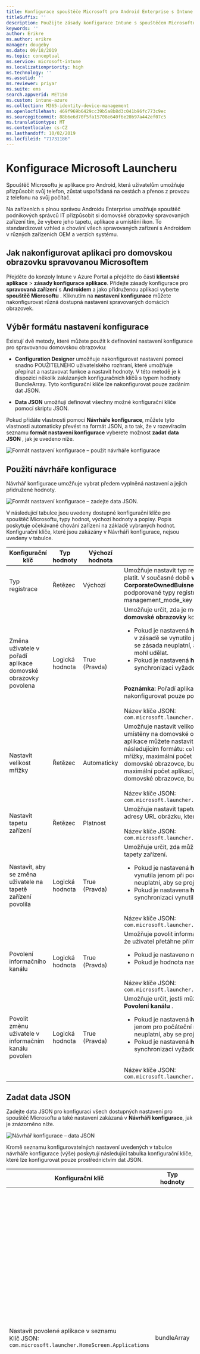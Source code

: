 ```yaml
---
title: Konfigurace spouštěče Microsoft pro Android Enterprise s Intune
titleSuffix: ''
description: Použijte zásady konfigurace Intune s spouštěčem Microsoftu.
keywords: ''
author: Erikre
ms.author: erikre
manager: dougeby
ms.date: 09/18/2019
ms.topic: conceptual
ms.service: microsoft-intune
ms.localizationpriority: high
ms.technology: ''
ms.assetid: ''
ms.reviewer: priyar
ms.suite: ems
search.appverid: MET150
ms.custom: intune-azure
ms.collection: M365-identity-device-management
ms.openlocfilehash: 469f969b6429cc39b5a8b8d3c041b96fc773c9ec
ms.sourcegitcommit: 88b6e6d70f5fa15708e640f6e20b97a442ef07c5
ms.translationtype: MT
ms.contentlocale: cs-CZ
ms.lasthandoff: 10/02/2019
ms.locfileid: "71731186"
---
```

# <a name="configure-microsoft-launcher"></a>Konfigurace Microsoft Launcheru

Spouštěč Microsoftu je aplikace pro Android, která uživatelům umožňuje přizpůsobit svůj telefon, zůstat uspořádaná na cestách a přenos z provozu z telefonu na svůj počítač. 

Na zařízeních s plnou správou Androidu Enterprise umožňuje spouštěč podnikových správců IT přizpůsobit si domovské obrazovky spravovaných zařízení tím, že vybere jeho tapetu, aplikace a umístění ikon. To standardizovat vzhled a chování všech spravovaných zařízení s Androidem v různých zařízeních OEM a verzích systému. 

## <a name="how-to-configure-the-microsoft-managed-home-screen-app"></a>Jak nakonfigurovat aplikaci pro domovskou obrazovku spravovanou Microsoftem 

Přejděte do konzoly Intune v Azure Portal a přejděte do části **klientské aplikace** > **zásady konfigurace aplikace**. Přidejte zásady konfigurace pro **spravovaná zařízení** s **Androidem** a jako přidruženou aplikaci vyberte **spouštěč Microsoftu** . Kliknutím na **nastavení konfigurace** můžete nakonfigurovat různá dostupná nastavení spravovaných domácích obrazovek. 

## <a name="choosing-a-configuration-settings-format"></a>Výběr formátu nastavení konfigurace 

Existují dvě metody, které můžete použít k definování nastavení konfigurace pro spravovanou domovskou obrazovku: 

- **Configuration Designer** umožňuje nakonfigurovat nastavení pomocí snadno POUŽITELNÉHO uživatelského rozhraní, které umožňuje přepínat a nastavovat funkce a nastavit hodnoty. V této metodě je k dispozici několik zakázaných konfiguračních klíčů s typem hodnoty BundleArray. Tyto konfigurační klíče lze nakonfigurovat pouze zadáním dat JSON. 

- **Data JSON** umožňují definovat všechny možné konfigurační klíče pomocí skriptu JSON. 

Pokud přidáte vlastnosti pomocí **Návrháře konfigurace**, můžete tyto vlastnosti automaticky převést na formát JSON, a to tak, že v rozevíracím seznamu **formát nastavení konfigurace** vyberete možnost **zadat data JSON** , jak je uvedeno níže.

   ![Formát nastavení konfigurace – použít návrháře konfigurace](./media/configure-microsoft-launcher/configure-microsoft-launcher-01.png)

## <a name="using-configuration-designer"></a>Použití návrháře konfigurace

Návrhář konfigurace umožňuje vybrat předem vyplněná nastavení a jejich přidružené hodnoty.

   ![Formát nastavení konfigurace – zadejte data JSON.](./media/configure-microsoft-launcher/configure-microsoft-launcher-02.png)

V následující tabulce jsou uvedeny dostupné konfigurační klíče pro spouštěč Microsoftu, typy hodnot, výchozí hodnoty a popisy. Popis poskytuje očekávané chování zařízení na základě vybraných hodnot. Konfigurační klíče, které jsou zakázány v Návrháři konfigurace, nejsou uvedeny v tabulce.

|    Konfigurační klíč    |    Typ hodnoty    |    Výchozí hodnota    |    Description     |
|---------------------------------------------------|------------------|---------------------|-------------------------------------------------------------------------------------------------------------------------------------------------------------------------------------------------------------------------------------------------------------------------------------------------------------------------------------------------------------------------------------------------------------------------------------------------------------------------------------------------------------------------------------------------------------------------------|
|    Typ registrace    |    Řetězec     |    Výchozí    |    Umožňuje nastavit typ registrace, na kterou by tyto zásady měly platit. V současné době **výchozí** hodnota odkazuje na **CorporateOwnedBuisnessOnly**. K dispozici nejsou žádné další podporované typy registrace.        Název klíče JSON: management_mode_key        |
|    Změna uživatele v pořadí aplikace domovské obrazovky povolena    |    Logická hodnota    |    True (Pravda)    |    Umožňuje určit, zda je možné změnit nastavení **pořadí aplikace domovské obrazovky** koncovým uživatelem.<ul><li>Pokud je nastavená **hodnota true**, pořadí aplikací definované v zásadě se vynutilo jenom pro počáteční nasazení. Následně se zásada neuplatní, aby se projevily změny, které uživatel mohl udělat.</li><li>Pokud je nastavená **hodnota false**, bude se při každé synchronizaci vyžadovat pořadí aplikací.</li></ul><br>**Poznámka:** Pořadí aplikace domovské obrazovky lze nakonfigurovat pouze pomocí editoru JSON.<br><br>Název klíče JSON:<br>`com.microsoft.launcher.HomeScreen.AppOrder.UserChangeAllowed`    |
|    Nastavit velikost mřížky    |    Řetězec    |    Automaticky    |    Umožňuje nastavit velikost mřížky pro aplikace, které mají být umístěny na domovské obrazovce. Počet řádků a sloupců aplikace můžete nastavit tak, aby se definovala velikost mřížky v následujícím formátu: `columns;rows`. Pokud definujete velikost mřížky, maximální počet aplikací, které se zobrazí na řádku na domovské obrazovce, bude počet řádků, které jste nastavili, a maximální počet aplikací, které se zobrazí ve sloupci na domovské obrazovce, bude počet sloupců, které jste nastavili.<br><br>        Název klíče JSON:<br>`com.microsoft.launcher.HomeScreen.GridSize`    |
|    Nastavit tapetu zařízení    |    Řetězec    |    Platnost    |    Umožňuje nastavit tapetu podle vlastního výběru zadáním adresy URL obrázku, který chcete nastavit jako tapetu.<br><br>Název klíče JSON:<br>`com.microsoft.launcher.Wallpaper.URL`    |
|    Nastavit, aby se změna uživatele na tapetě zařízení povolila    |    Logická hodnota    |    True (Pravda)    |    Umožňuje určit, zda může koncový uživatel změnit nastavení tapety zařízení.<ul><li>Pokud je nastavená **hodnota true**, Tapeta v zásadách se vynutila jenom při počátečním nasazení. Následně se zásada neuplatní, aby se projevily změny, které uživatel mohl udělat.</li><li>Pokud je nastavena **hodnota false**, bude při každé synchronizaci vynutila tapeta.</li></ul><br>Název klíče JSON:<br>`com.microsoft.launcher.Wallpaper.URL.UserChangeAllowed`        |
|    Povolení informačního kanálu    |    Logická hodnota    |    True (Pravda)    |    Umožňuje povolit informační kanál spouštěče zařízení v případě, že uživatel přetáhne přímo na domovské obrazovce.<ul><li>Pokud je nastaveno na **true**, kanál bude povolen.</li><li>Pokud je hodnota nastavena na **false**, kanál bude zakázán.</li></ul><br>Název klíče JSON:<br>`com.microsoft.launcher.Feed.Enabled`    |
|    Povolit změnu uživatele v informačním kanálu povolen    |    Logická hodnota    |    True (Pravda)    |     Umožňuje určit, jestli může koncový uživatel změnit nastavení **Povolení kanálu** .<ul><li>Pokud je nastavená **hodnota true**, informační kanál se vynutil jenom pro počáteční nasazení. Následně se zásada neuplatní, aby se projevily změny, které uživatel mohl udělat.</li><li>Pokud je nastavená **hodnota false**, bude se při každé synchronizaci vyžadovat informační kanál.</li></ul><br>Název klíče JSON: `com.microsoft.launcher.Feed.Enabled.UserChangeAllowed`    |

## <a name="enter-json-data"></a>Zadat data JSON

Zadejte data JSON pro konfiguraci všech dostupných nastavení pro spouštěč Microsoftu a také nastavení zakázaná v **Návrháři konfigurace**, jak je znázorněno níže.

   ![Návrhář konfigurace – data JSON](./media/configure-microsoft-launcher/configure-microsoft-launcher-03.png)

Kromě seznamu konfigurovatelných nastavení uvedených v tabulce návrháře konfigurace (výše) poskytují následující tabulka konfigurační klíče, které lze konfigurovat pouze prostřednictvím dat JSON.

|    Konfigurační klíč    |    Typ hodnoty    |    Výchozí hodnota    |    Description     |
|----------------------------------------------------------------------------------------------------|-------------------|-------------------------------------------------------------------------------------|------------------------------------------------------------------------------------------------------------------------------------------------------------------------------------------------------------------------------------------------------------------------------------------------------------------------------------------------------------------------------------------------------------------------------------------------------------------------------------------------------------------------------------------------------------------------------------------------------------------------------------------------------------------------------------|
|    Nastavit povolené aplikace v seznamu<br>Klíč JSON: `com.microsoft.launcher.HomeScreen.Applications`    |    bundleArray    | Viz: [Nastavení povolených aplikací](configure-microsoft-launcher.md#set-allow-listed-applications)</sup>    |    Umožňuje definovat sadu aplikací, které jsou viditelné na domovské obrazovce z aplikací nainstalovaných v zařízení. Aplikace můžete definovat tak, že zadáte název balíčku aplikace pro aplikace, které chcete zobrazit, například `com.android.settings` by nastavení mělo být dostupné na domovské obrazovce. Aplikace, které povolíte – seznam v této části, by už měly být na zařízení nainstalované, aby je bylo možné zobrazit na domovské obrazovce.<p>Vlastnosti<ul><li>**Balíček:** Název balíčku aplikace</li><li>**Třída:** Aktivita aplikace, která je specifická pro určitou stránku aplikace. Použije výchozí stránku aplikace, pokud je tato hodnota prázdná.</li></ul>      |
|    Pořadí aplikací pro domovskou obrazovku<br>Klíč JSON: `com.microsoft.launcher.HomeScreen.AppOrder`    |    bundleArray    |    Viz: [pořadí aplikací domovské obrazovky](configure-microsoft-launcher.md#home-screen-app-order)      |    Umožňuje zadat pořadí aplikace na domovské obrazovce.<p>Vlastnosti<br><ul><li>**Zadejte:** Jediným podporovaným typem je `application`.</li><li>**Pozice:** Pozice ikony aplikace na domovské obrazovce Začíná od pozice 1 vlevo nahoře a bude zleva doprava, shora dolů.</li><li>**Balíček:** Název balíčku aplikace</li><li>**Třída:** Aktivita aplikace, která je specifická pro určitou stránku aplikace. Výchozí stránka aplikace se použije, pokud je tato hodnota prázdná.</li></ul>    |

### <a name="set-allow-listed-applications"></a>Nastavit povolené aplikace v seznamu

```JSON
{
    "key": "com.microsoft.launcher.HomeScreen.Applications",
    "valueBundleArray": 
    [
        {
            "managedProperty": [
                {
                    "key": "package",
                    "valueString": ""
                },
                {
                    "key": "class",
                    "valueString": ""
                }
            ]
        }
    ]
}
```

### <a name="home-screen-app-order"></a>Pořadí aplikací pro domovskou obrazovku

```JSON
{
    "key": "com.microsoft.launcher.HomeScreen.AppOrder",
    "valueBundleArray": 
    [
        {
            "managedProperty": [
                {
                    "key": "type",
                    "valueString": "application"
                },
                {
                    "key": "position",
                    "valueInteger": 0
                },
                {
                    "key": "package",
                    "valueString": ""
                },
                {
                    "key": "class",
                    "valueString": ""
                }
            ]
        }
    ]
}
```

Následující příklad obsahuje ukázkový skript JSON se všemi dostupnými konfiguračními klíči:

```JSON
{
    "kind": "androidenterprise#managedConfiguration", 
    "productId": "app:com.microsoft.launcher", 
    "managedProperty": [
        {
            "key": "management_mode_key", 
            "valueString": "Default"
        }, 
        {
            "key": "com.microsoft.launcher.Feed.Enable.UserChangeAllowed", 
            "valueBool": false
        }, 
        {
            "key": "com.microsoft.launcher.Feed.Enable", 
            "valueBool": true
        }, 
        {
            "key": "com.microsoft.launcher.Wallpaper.Url.UserChangeAllowed", 
            "valueBool": false
        }, 
        {
            "key": "com.microsoft.launcher.Wallpaper.Url", 
            "valueBool": "http://www.contoso.com/wallpaper.png"
        }, 
        {
            "key": "com.microsoft.launcher.HomeScreen.GridSize", 
            "valueString": "5;5"
        }, 
        {
            "key": "com.microsoft.launcher.HomeScreen.Applications", 
            "valueBundleArray": [
                {
                    "managedProperty": [
                        {
                            "key": "package", 
                            "valueString": "com.ups.mobile.android"
                        }, 
                        {
                            "key": "class", 
                            "valueString": ""
                        }
                    ]
                }, 
                {
                    "managedProperty": [
                        {
                            "key": "package", 
                            "valueString": "com.microsoft.teams"
                        }, 
                        {
                            "key": "class", 
                            "valueString": ""
                        }
                    ]
                }, 
                {
                    "managedProperty": [
                        {
                            "key": "package", 
                            "valueString": "com.microsoft.bing"
                        }, 
                        {
                            "key": "class", 
                            "valueString": ""
                        }
                    ]
                }
            ]
        }, 
        {
            "key": "com.microsoft.launcher.HomeScreen.AppOrder.UserChangeAllowed", 
            "valueBool": false
        }, 
        {
            "key": "com.microsoft.launcher.HomeScreen.AppOrder", 
            "valueBundleArray": [
                {
                    "managedProperty": [
                        {
                            "key": "type", 
                            "valueString": "application"
                        }, 
                        {
                            "key": "position", 
                            "valueInteger": 17
                        }, 
                        {
                            "key": "package", 
                            "valueString": "com.ups.mobile.android"
                        }, 
                        {
                            "key": "class", 
                            "valueString": ""
                        }
                    ]
                }, 
                {
                    "managedProperty": [
                        {
                            "key": "type", 
                            "valueString": "application"
                        }, 
                        {
                            "key": "position", 
                            "valueInteger": 18
                        }, 
                        {
                            "key": "package", 
                            "valueString": "com.microsoft.teams"
                        }, 
                        {
                            "key": "class", 
                            "valueString": ""
                        }
                    ]
                }, 
                {
                    "managedProperty": [
                        {
                            "key": "type", 
                            "valueString": "application"
                        }, 
                        {
                            "key": "position", 
                            "valueInteger": 19
                        }, 
                        {
                            "key": "package", 
                            "valueString": "com.microsoft.bing"
                        }, 
                        {
                            "key": "class", 
                            "valueString": ""
                        }
                    ]
                }
            ]
        }
    ]
}
```

## <a name="next-steps"></a>Další kroky

- Další informace o plně spravovaných zařízeních s Androidem Enterprise najdete v tématu [Nastavení registrace v Intune pro Android Enterprise plně spravovat zařízení](../enrollment/android-fully-managed-enroll.md).
